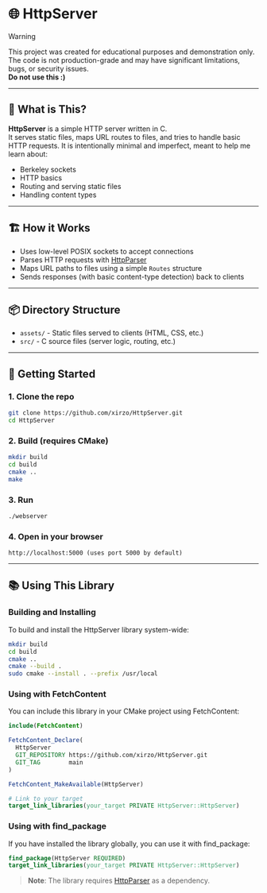 # 🌐 HttpServer

> [!WARNING]  
> This project was created for educational purposes and demonstration only.
> The code is not production-grade and may have significant limitations, bugs, or security issues.  
> **Do not use this :)**

---

## 🤔 What is This?

**HttpServer** is a simple HTTP server written in C.  
It serves static files, maps URL routes to files, and tries to handle basic HTTP requests. It is intentionally minimal and imperfect, meant to help me learn about:

- Berkeley sockets
- HTTP basics
- Routing and serving static files
- Handling content types

---

## 🏗️ How it Works

- Uses low-level POSIX sockets to accept connections
- Parses HTTP requests with [HttpParser](https://github.com/xirzo/HttpParser)
- Maps URL paths to files using a simple `Routes` structure
- Sends responses (with basic content-type detection) back to clients

---

## 📦 Directory Structure

- `assets/` - Static files served to clients (HTML, CSS, etc.)
- `src/` - C source files (server logic, routing, etc.)

---

## 🚀 Getting Started

### 1. Clone the repo

```sh
git clone https://github.com/xirzo/HttpServer.git
cd HttpServer
```

### 2. Build (requires CMake)

```sh
mkdir build
cd build
cmake ..
make
```

### 3. Run

```sh
./webserver
```

### 4. Open in your browser

```
http://localhost:5000 (uses port 5000 by default)
```

---

## 📚 Using This Library

### Building and Installing

To build and install the HttpServer library system-wide:

```sh
mkdir build
cd build
cmake ..
cmake --build .
sudo cmake --install . --prefix /usr/local
```

### Using with FetchContent

You can include this library in your CMake project using FetchContent:

```cmake
include(FetchContent)

FetchContent_Declare(
  HttpServer
  GIT_REPOSITORY https://github.com/xirzo/HttpServer.git
  GIT_TAG        main
)

FetchContent_MakeAvailable(HttpServer)

# Link to your target
target_link_libraries(your_target PRIVATE HttpServer::HttpServer)
```

### Using with find_package

If you have installed the library globally, you can use it with find_package:

```cmake
find_package(HttpServer REQUIRED)
target_link_libraries(your_target PRIVATE HttpServer::HttpServer)
```

> **Note**: The library requires [HttpParser](https://github.com/xirzo/HttpParser) as a dependency.
